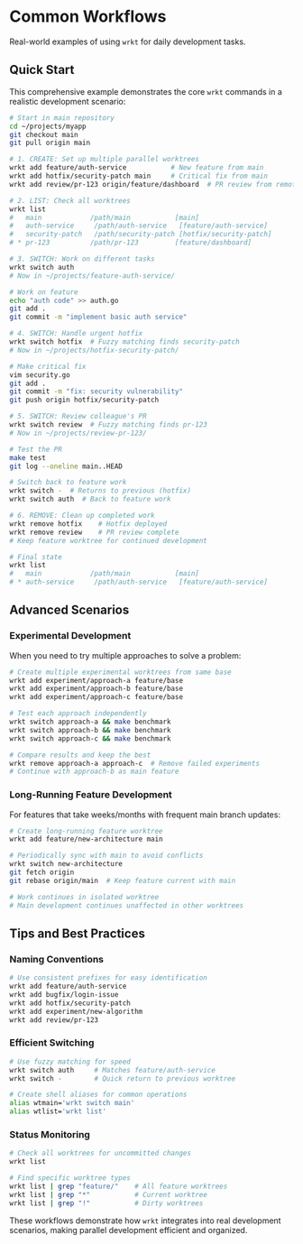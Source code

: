 # Common Workflows

Real-world examples of using `wrkt` for daily development tasks.

## Quick Start

This comprehensive example demonstrates the core `wrkt` commands in a realistic development scenario:

```bash
# Start in main repository
cd ~/projects/myapp
git checkout main
git pull origin main

# 1. CREATE: Set up multiple parallel worktrees
wrkt add feature/auth-service           # New feature from main
wrkt add hotfix/security-patch main     # Critical fix from main  
wrkt add review/pr-123 origin/feature/dashboard  # PR review from remote branch

# 2. LIST: Check all worktrees
wrkt list
#   main            /path/main           [main]
#   auth-service     /path/auth-service   [feature/auth-service]
#   security-patch   /path/security-patch [hotfix/security-patch]  
# * pr-123          /path/pr-123         [feature/dashboard]

# 3. SWITCH: Work on different tasks
wrkt switch auth
# Now in ~/projects/feature-auth-service/

# Work on feature
echo "auth code" >> auth.go
git add .
git commit -m "implement basic auth service"

# 4. SWITCH: Handle urgent hotfix
wrkt switch hotfix  # Fuzzy matching finds security-patch
# Now in ~/projects/hotfix-security-patch/

# Make critical fix
vim security.go
git add .
git commit -m "fix: security vulnerability"
git push origin hotfix/security-patch

# 5. SWITCH: Review colleague's PR
wrkt switch review  # Fuzzy matching finds pr-123
# Now in ~/projects/review-pr-123/

# Test the PR
make test
git log --oneline main..HEAD

# Switch back to feature work
wrkt switch -  # Returns to previous (hotfix)
wrkt switch auth  # Back to feature work

# 6. REMOVE: Clean up completed work
wrkt remove hotfix    # Hotfix deployed
wrkt remove review    # PR review complete
# Keep feature worktree for continued development

# Final state
wrkt list
#   main            /path/main           [main]
# * auth-service     /path/auth-service   [feature/auth-service]
```

## Advanced Scenarios

### Experimental Development
When you need to try multiple approaches to solve a problem:

```bash
# Create multiple experimental worktrees from same base
wrkt add experiment/approach-a feature/base
wrkt add experiment/approach-b feature/base  
wrkt add experiment/approach-c feature/base

# Test each approach independently
wrkt switch approach-a && make benchmark
wrkt switch approach-b && make benchmark  
wrkt switch approach-c && make benchmark

# Compare results and keep the best
wrkt remove approach-a approach-c  # Remove failed experiments
# Continue with approach-b as main feature
```

### Long-Running Feature Development
For features that take weeks/months with frequent main branch updates:

```bash
# Create long-running feature worktree
wrkt add feature/new-architecture main

# Periodically sync with main to avoid conflicts
wrkt switch new-architecture
git fetch origin
git rebase origin/main  # Keep feature current with main

# Work continues in isolated worktree
# Main development continues unaffected in other worktrees
```

## Tips and Best Practices

### Naming Conventions
```bash
# Use consistent prefixes for easy identification
wrkt add feature/auth-service
wrkt add bugfix/login-issue  
wrkt add hotfix/security-patch
wrkt add experiment/new-algorithm
wrkt add review/pr-123
```

### Efficient Switching
```bash
# Use fuzzy matching for speed
wrkt switch auth     # Matches feature/auth-service
wrkt switch -        # Quick return to previous worktree

# Create shell aliases for common operations
alias wtmain='wrkt switch main'
alias wtlist='wrkt list'
```

### Status Monitoring
```bash
# Check all worktrees for uncommitted changes
wrkt list

# Find specific worktree types
wrkt list | grep "feature/"    # All feature worktrees
wrkt list | grep "*"           # Current worktree
wrkt list | grep "!"           # Dirty worktrees
```

These workflows demonstrate how `wrkt` integrates into real development scenarios, making parallel development efficient and organized.

